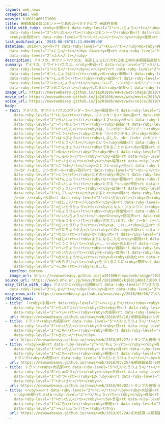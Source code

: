 ```yaml
---
layout: web_news
categories: web
newsid: k10011466171000
title: 米朝首脳会談はセントーサ島のカペラホテルで 米政府発表
title_with_ruby: <ruby>米朝<rt data-ruby-level="2">べいちょう</rt></ruby><ruby>首脳<rt data-ruby-level="6">しゅのう</rt></ruby><ruby>会談<rt
  data-ruby-level="3">かいだん</rt></ruby>はセントーサ<ruby>島<rt data-ruby-level="3">とう</rt></ruby>のカペラホテルで
  <ruby>米政府<rt data-ruby-level="5">べいせいふ</rt></ruby><ruby>発表<rt data-ruby-level="3">はっぴょう</rt></ruby>
last_modified_at: '2018-06-06T04:11:00+09:00'
datetime: 2018<ruby>年<rt data-ruby-level="1">ねん</rt></ruby>06<ruby>月<rt data-ruby-level="1">がつ</rt></ruby>06<ruby>日<rt
  data-ruby-level="1">にち</rt></ruby> 04<ruby>時<rt data-ruby-level="2">じ</rt></ruby>11<ruby>分<rt
  data-ruby-level="2">ふん</rt></ruby>
description: アメリカ、ホワイトハウスは、来週１２日に行われる史上初の米朝首脳会談の会場について、シンガポールのリゾート地にあるホテルで行われると発表しました。
summary: アメリカ、ホワイトハウスは、<ruby>来週<rt data-ruby-level="2">らいしゅう</rt></ruby>１２<ruby>日<rt
  data-ruby-level="1">にち</rt></ruby>に<ruby>行<rt data-ruby-level="2">おこな</rt></ruby>われる<ruby>史上初<rt
  data-ruby-level="4">しじょうはつ</rt></ruby>の<ruby>米朝<rt data-ruby-level="2">べいちょう</rt></ruby><ruby>首脳<rt
  data-ruby-level="6">しゅのう</rt></ruby><ruby>会談<rt data-ruby-level="3">かいだん</rt></ruby>の<ruby>会場<rt
  data-ruby-level="2">かいじょう</rt></ruby>について、シンガポールのリゾート<ruby>地<rt data-ruby-level="2">ち</rt></ruby>にあるホテルで<ruby>行<rt
  data-ruby-level="2">おこな</rt></ruby>われると<ruby>発表<rt data-ruby-level="3">はっぴょう</rt></ruby>しました。
image_url: https://newswebeasy.github.io/ja201806/news/web/image/2018/06/06/K10011466171_1806060147_1806060148_01_02.jpg
movie_url: https://newswebeasy.github.io/ja201806/news/web/movie/2018/06/06/k10011466171_201806060513_201806060516.mp4
voice_url: https://newswebeasy.github.io/ja201806/news/web/voice/2018/06/06/k10011466171_201806060513_201806060516.mp3
body:
- text: アメリカ、ホワイトハウスのサンダース<ruby>報道官<rt data-ruby-level="5">ほうどうかん</rt></ruby>は５<ruby>日<rt
    data-ruby-level="1">にち</rt></ruby>、ツイッターを<ruby>通<rt data-ruby-level="2">つう</rt></ruby>じて、<ruby>来週<rt
    data-ruby-level="2">らいしゅう</rt></ruby>１２<ruby>日<rt data-ruby-level="1">にち</rt></ruby>の<ruby>米朝<rt
    data-ruby-level="2">べいちょう</rt></ruby><ruby>首脳<rt data-ruby-level="6">しゅのう</rt></ruby><ruby>会談<rt
    data-ruby-level="3">かいだん</rt></ruby>は、シンガポールのリゾート<ruby>地<rt data-ruby-level="2">ち</rt></ruby>、セントーサ<ruby>島<rt
    data-ruby-level="3">とう</rt></ruby>にある「カペラホテル」が<ruby>会場<rt data-ruby-level="2">かいじょう</rt></ruby>だと<ruby>発表<rt
    data-ruby-level="3">はっぴょう</rt></ruby>しました。<br /><br />セントーサ<ruby>島<rt data-ruby-level="3">とう</rt></ruby>は、<ruby>離島<rt
    data-ruby-level="7">りとう</rt></ruby>という<ruby>隔離<rt data-ruby-level="7">かくり</rt></ruby>された<ruby>環境<rt
    data-ruby-level="7">かんきょう</rt></ruby>であることから<ruby>警備<rt data-ruby-level="6">けいび</rt></ruby>の<ruby>面<rt
    data-ruby-level="3">めん</rt></ruby>で<ruby>優<rt data-ruby-level="7">すぐ</rt></ruby>れているとして、<ruby>首脳<rt
    data-ruby-level="6">しゅのう</rt></ruby><ruby>会談<rt data-ruby-level="3">かいだん</rt></ruby>の<ruby>開催<rt
    data-ruby-level="7">かいさい</rt></ruby><ruby>場所<rt data-ruby-level="3">ばしょ</rt></ruby>の<ruby>候補<rt
    data-ruby-level="6">こうほ</rt></ruby>の１つと<ruby>見<rt data-ruby-level="1">み</rt></ruby>られてきました。<br
    /><br />また、シンガポール<ruby>政府<rt data-ruby-level="5">せいふ</rt></ruby>は５<ruby>日<rt data-ruby-level="1">にち</rt></ruby>、セントーサ<ruby>島<rt
    data-ruby-level="3">とう</rt></ruby>とその<ruby>周辺<rt data-ruby-level="4">しゅうへん</rt></ruby>を<ruby>厳重<rt
    data-ruby-level="6">げんじゅう</rt></ruby>な<ruby>警備<rt data-ruby-level="6">けいび</rt></ruby>の<ruby>対象<rt
    data-ruby-level="4">たいしょう</rt></ruby>とする「<ruby>特別<rt data-ruby-level="4">とくべつ</rt></ruby><ruby>行事<rt
    data-ruby-level="3">ぎょうじ</rt></ruby><ruby>区域<rt data-ruby-level="6">くいき</rt></ruby>」に<ruby>指定<rt
    data-ruby-level="3">してい</rt></ruby>すると<ruby>明<rt data-ruby-level="2">あき</rt></ruby>らかにしています。<br
    /><br /><ruby>会談<rt data-ruby-level="3">かいだん</rt></ruby>の<ruby>開催<rt data-ruby-level="7">かいさい</rt></ruby><ruby>場所<rt
    data-ruby-level="3">ばしょ</rt></ruby>が<ruby>決<rt data-ruby-level="3">き</rt></ruby>まり、トランプ<ruby>大統領<rt
    data-ruby-level="5">だいとうりょう</rt></ruby>とキム・ジョンウン（<ruby>金正恩<rt data-ruby-level="8">きむじょんうん</rt></ruby>）<ruby>朝鮮<rt
    data-ruby-level="7">ちょうせん</rt></ruby><ruby>労働党<rt data-ruby-level="6">ろうどうとう</rt></ruby><ruby>委員長<rt
    data-ruby-level="3">いいんちょう</rt></ruby>の<ruby>宿泊先<rt data-ruby-level="7">しゅくはくさき</rt></ruby>がそれぞれどこになるのかも<ruby>注目<rt
    data-ruby-level="3">ちゅうもく</rt></ruby>されています。<br /><br /><ruby>一方<rt data-ruby-level="2">いっぽう</rt></ruby>、トランプ<ruby>大統領<rt
    data-ruby-level="5">だいとうりょう</rt></ruby>は、これに<ruby>先立<rt data-ruby-level="1">さきだ</rt></ruby>って、みずからのツイッターに「シンガポールでの<ruby>北朝鮮<rt
    data-ruby-level="7">きたちょうせん</rt></ruby>との<ruby>会談<rt data-ruby-level="3">かいだん</rt></ruby>は、<ruby>何<rt
    data-ruby-level="2">なに</rt></ruby>か<ruby>大<rt data-ruby-level="1">おお</rt></ruby>きなことの<ruby>始<rt
    data-ruby-level="3">はじ</rt></ruby>まりになることを<ruby>期待<rt data-ruby-level="3">きたい</rt></ruby>する。まもなくわかるだろう」と<ruby>投稿<rt
    data-ruby-level="7">とうこう</rt></ruby>し、<ruby>史上初<rt data-ruby-level="4">しじょうはつ</rt></ruby>の<ruby>米朝<rt
    data-ruby-level="2">べいちょう</rt></ruby><ruby>首脳<rt data-ruby-level="6">しゅのう</rt></ruby><ruby>会談<rt
    data-ruby-level="3">かいだん</rt></ruby>を<ruby>成功<rt data-ruby-level="4">せいこう</rt></ruby>させ、<ruby>北朝鮮<rt
    data-ruby-level="7">きたちょうせん</rt></ruby>の<ruby>非核化<rt data-ruby-level="7">ひかくか</rt></ruby>に<ruby>道筋<rt
    data-ruby-level="6">みちすじ</rt></ruby>をつけることに<ruby>意欲<rt data-ruby-level="6">いよく</rt></ruby>を<ruby>示<rt
    data-ruby-level="5">しめ</rt></ruby>しました。
  textPos: bottom
  image_url: https://newswebeasy.github.io/ja201806/news/web/image/2018/06/06/K10011466171_1806060513_1806060516_01_04.jpg
source_url: https://www3.nhk.or.jp/news/html/20180606/k10011466171000.html
easy_title_with_ruby: アメリカと<ruby>北朝鮮<rt data-ruby-level="7">きたちょうせん</rt></ruby>のトップはシンガポールの<ruby>島<rt
  data-ruby-level="3">しま</rt></ruby>で<ruby>会<rt data-ruby-level="2">あ</rt></ruby>う
easy_news_url: https://newswebeasy.github.io/news/easy/2018/06/06/アメリカと北朝鮮のトップはシンガポールの島で会う
related_news:
- title: 「<ruby>米朝<rt data-ruby-level="2">べいちょう</rt></ruby><ruby>会談<rt data-ruby-level="3">かいだん</rt></ruby>はシンガポールで<ruby>来月<rt
    data-ruby-level="2">らいげつ</rt></ruby>12<ruby>日<rt data-ruby-level="1">にち</rt></ruby>に」<ruby>米<rt
    data-ruby-level="2">べい</rt></ruby><ruby>大統領<rt data-ruby-level="5">だいとうりょう</rt></ruby>ツイッター
  url: https://newswebeasy.github.io/news/web/2018/05/10/米朝会談はシンガポールで来月12日に米大統領ツイッター
- title: トランプ<ruby>大統領<rt data-ruby-level="5">だいとうりょう</rt></ruby> <ruby>米朝<rt data-ruby-level="2">べいちょう</rt></ruby><ruby>会談<rt
    data-ruby-level="3">かいだん</rt></ruby>６<ruby>月<rt data-ruby-level="1">がつ</rt></ruby>12<ruby>日<rt
    data-ruby-level="1">にち</rt></ruby><ruby>開催<rt data-ruby-level="7">かいさい</rt></ruby>に<ruby>期待<rt
    data-ruby-level="3">きたい</rt></ruby>
  url: https://newswebeasy.github.io/news/web/2018/05/27/トランプ大統領-米朝会談6月12日開催に期待
- title: <ruby>米朝<rt data-ruby-level="2">べいちょう</rt></ruby><ruby>首脳<rt data-ruby-level="6">しゅのう</rt></ruby><ruby>会談<rt
    data-ruby-level="3">かいだん</rt></ruby> ６<ruby>月<rt data-ruby-level="1">がつ</rt></ruby>12<ruby>日<rt
    data-ruby-level="1">にち</rt></ruby><ruby>開催<rt data-ruby-level="7">かいさい</rt></ruby>せず
    トランプ<ruby>大統領<rt data-ruby-level="5">だいとうりょう</rt></ruby>が<ruby>書簡<rt data-ruby-level="6">しょかん</rt></ruby>
  url: https://newswebeasy.github.io/news/web/2018/05/25/米朝首脳会談-6月12日開催せず-トランプ大統領が書簡
- title: トランプ<ruby>大統領<rt data-ruby-level="5">だいとうりょう</rt></ruby> <ruby>米朝<rt data-ruby-level="2">べいちょう</rt></ruby><ruby>首脳<rt
    data-ruby-level="6">しゅのう</rt></ruby><ruby>会談<rt data-ruby-level="3">かいだん</rt></ruby>６<ruby>月<rt
    data-ruby-level="1">がつ</rt></ruby>12<ruby>日<rt data-ruby-level="1">にち</rt></ruby>シンガポールで<ruby>開催<rt
    data-ruby-level="7">かいさい</rt></ruby>へ
  url: https://newswebeasy.github.io/news/web/2018/06/02/トランプ大統領-米朝首脳会談6月12日シンガポールで開催へ
- title: <ruby>米<rt data-ruby-level="2">べい</rt></ruby><ruby>大統領<rt data-ruby-level="5">だいとうりょう</rt></ruby>
    <ruby>米朝<rt data-ruby-level="2">べいちょう</rt></ruby><ruby>首脳<rt data-ruby-level="6">しゅのう</rt></ruby><ruby>会談<rt
    data-ruby-level="3">かいだん</rt></ruby><ruby>予定<rt data-ruby-level="3">よてい</rt></ruby>どおり１２<ruby>日<rt
    data-ruby-level="1">にち</rt></ruby><ruby>開催<rt data-ruby-level="7">かいさい</rt></ruby>か「<ruby>来週<rt
    data-ruby-level="2">らいしゅう</rt></ruby>わかる」
  url: https://newswebeasy.github.io/news/web/2018/05/24/米大統領-米朝首脳会談予定どおり12日開催か来週わかる
...
```

